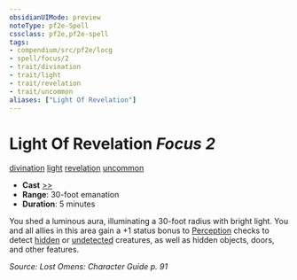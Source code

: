 ```yaml
---
obsidianUIMode: preview
noteType: pf2e-Spell
cssclass: pf2e,pf2e-spell
tags:
- compendium/src/pf2e/locg
- spell/focus/2
- trait/divination
- trait/light
- trait/revelation
- trait/uncommon
aliases: ["Light Of Revelation"]
---
```

# Light Of Revelation *Focus 2*   
[divination](rules/traits/divination.md "Divination School Trait")  [light](rules/traits/light.md "Light Effect Trait")  [revelation](rules/traits/revelation.md "Revelation Effect Trait")  [uncommon](rules/traits/uncommon.md "Uncommon Rarity Trait")  

- **Cast** [>>](rules/core-rulebook/chapter-9-playing-the-game.md#Actions "Two-Action") 
- **Range**: 30-foot emanation
- **Duration**: 5 minutes

You shed a luminous aura, illuminating a 30-foot radius with bright light. You and all allies in this area gain a +1 status bonus to [Perception](compendium/skills.md#Perception) checks to detect [hidden](rules/conditions.md#Hidden) or [undetected](rules/conditions.md#Undetected) creatures, as well as hidden objects, doors, and other features.

*Source: Lost Omens: Character Guide p. 91*